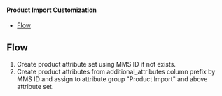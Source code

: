 #### Product Import Customization
*   <a href="#flow">Flow</a>



<h2 id="flow">Flow</h2>

1. Create product attribute set using MMS ID if not exists.
2. Create product attributes from additional_attributes column prefix by MMS ID and assign to attribute group "Product Import" and above attribute set.